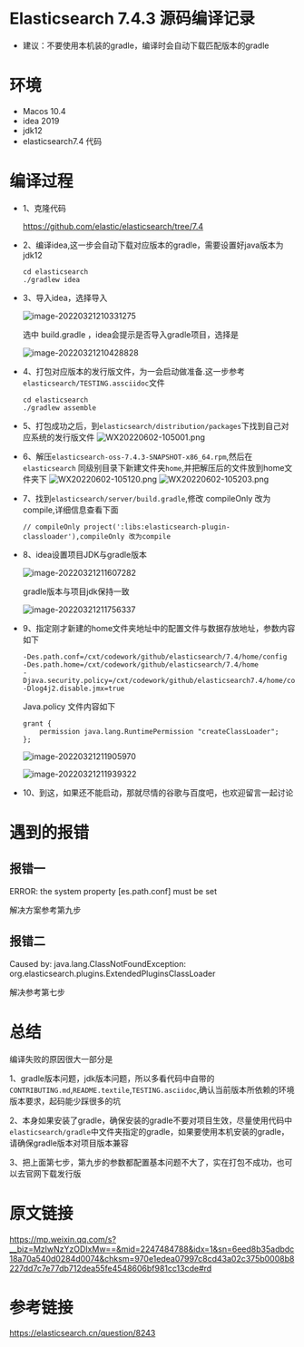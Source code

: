 # Elasticsearch 7.4.3 源码编译记录

- 建议：不要使用本机装的gradle，编译时会自动下载匹配版本的gradle

# 环境

* Macos 10.4
* idea 2019
* jdk12
* elasticsearch7.4 代码

# 编译过程

* 1、克隆代码

  https://github.com/elastic/elasticsearch/tree/7.4

* 2、编译idea,这一步会自动下载对应版本的gradle，需要设置好java版本为jdk12

  ```text
  cd elasticsearch
  ./gradlew idea
  ```

* 3、导入idea，选择导入


  ![image-20220321210331275](images/WX20220531-191602.png)

  

  选中 build.gradle ，idea会提示是否导入gradle项目，选择是

  ![image-20220321210428828](images/WX20220531-191743.png)

  

* 4、打包对应版本的发行版文件，为一会启动做准备.这一步参考`elasticsearch/TESTING.assciidoc`文件

  ```text
  cd elasticsearch
  ./gradlew assemble
  ```

* 5、打包成功之后，到`elasticsearch/distribution/packages`下找到自己对应系统的发行版文件
  ![WX20220602-105001.png](images/WX20220602-105001.png)
* 6、解压`elasticsearch-oss-7.4.3-SNAPSHOT-x86_64.rpm`,然后在`elasticsearch` 同级别目录下新建文件夹`home`,并把解压后的文件放到home文件夹下
  ![WX20220602-105120.png](images/WX20220602-105120.png)
  ![WX20220602-105203.png](images/WX20220602-105203.png)
* 7、找到`elasticsearch/server/build.gradle`,修改 compileOnly 改为compile,详细信息查看下面

  ```text
  // compileOnly project(':libs:elasticsearch-plugin-classloader'),compileOnly 改为compile
  ```

* 8、idea设置项目JDK与gradle版本

  ![image-20220321211607282](images/WX20220531-191906.png)

  gradle版本与项目jdk保持一致

  ![image-20220321211756337](images/WX20220531-191939.png)

* 9、指定刚才新建的home文件夹地址中的配置文件与数据存放地址，参数内容如下

  ```text
  -Des.path.conf=/cxt/codework/github/elasticsearch/7.4/home/config
  -Des.path.home=/cxt/codework/github/elasticsearch/7.4/home
  -Djava.security.policy=/cxt/codework/github/elasticsearch7.4/home/config/java.policy
  -Dlog4j2.disable.jmx=true
  ```

  Java.policy 文件内容如下

  ```text
  grant {
      permission java.lang.RuntimePermission "createClassLoader";
  };
  ```

  

  ![image-20220321211905970](images/WX20220531-192015.png)

  ![image-20220321211939322](images/WX20220531-192043.png)

* 10、到这，如果还不能启动，那就尽情的谷歌与百度吧，也欢迎留言一起讨论

# 遇到的报错



## 报错一

ERROR: the system property [es.path.conf] must be set

解决方案参考第九步

## 报错二

Caused by: java.lang.ClassNotFoundException: org.elasticsearch.plugins.ExtendedPluginsClassLoader

解决参考第七步

# 总结

编译失败的原因很大一部分是

1、gradle版本问题，jdk版本问题，所以多看代码中自带的`CONTRIBUTING.md`,`README.textile`,`TESTING.asciidoc`,确认当前版本所依赖的环境版本要求，起码能少踩很多的坑

2、本身如果安装了gradle，确保安装的gradle不要对项目生效，尽量使用代码中`elasticsearch/gradle`中文件夹指定的gradle，如果要使用本机安装的gradle，请确保gradle版本对项目版本兼容

3、把上面第七步，第九步的参数都配置基本问题不大了，实在打包不成功，也可以去官网下载发行版

# 原文链接

https://mp.weixin.qq.com/s?__biz=MzIwNzYzODIxMw==&mid=2247484788&idx=1&sn=6eed8b35adbdc18a70a540d0284d0074&chksm=970e1edea07997c8cd43a02c375b0008b8227dd7c7e77db712dea55fe4548606bf981cc13cde#rd

# 参考链接

https://elasticsearch.cn/question/8243
